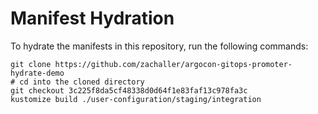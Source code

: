 # Manifest Hydration

To hydrate the manifests in this repository, run the following commands:

```shell
git clone https://github.com/zachaller/argocon-gitops-promoter-hydrate-demo
# cd into the cloned directory
git checkout 3c225f8da5cf48338d0d64f1e83faf13c978fa3c
kustomize build ./user-configuration/staging/integration
```
